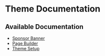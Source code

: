 # Theme Documentation

## Available Documentation

- [Sponsor Banner](sponsor-banner)
- [Page Builder](page-builder)
- [Theme Setup](theme-setup) 
